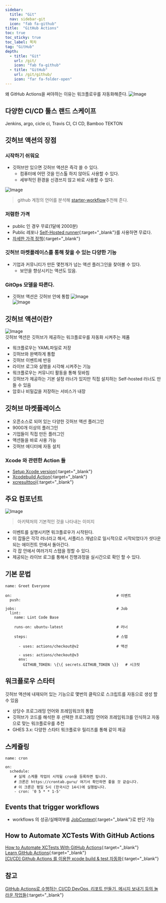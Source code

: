```yaml
---
sidebar:
  title: "Git"
  nav: sidebar-git
  icon: "fab fa-github"
title:  "GitHub Actions"
toc: true
toc_sticky: true
toc_label: 목차
tag: "GitHub"
depth: 
  - title: "Git"
    url: /git/
    icon: "fab fa-github"
  - title: "GitHub"
    url: /git/github/
    icon: "far fa-folder-open"
---
```

왜 GitHub Actions을 써야하는 이유는 워크플로우를 자동화해준다.
![Image](https://drive.google.com/uc?export=view&id=1U5xZXheOUoErAeQYrdzws_NCT9IwtguV)  

## 다양한 CI/CD 툴스 랜드 스케이프
Jenkins, argo, cicle ci, Travis CI, CI CD, Bamboo TEKTON

## 깃허브 액션의 장점
### 시작하기 쉬워요
- 깃허브만 있으면 깃허브 액션은 즉각 쓸 수 있다.
  - 컴퓨터에 어떤 것을 인스톨 하지 않아도 사용할 수 있다.
  - 세부적인 환경을 신경쓰지 않고 바로 사용할 수 있다.
  
![Image](https://drive.google.com/uc?export=view&id=1uWSu85NrGiewaDEXEWpQluykzHCNpcjI)  
> github 계정의 언어를 분석해 [<i class="fas fa-link"></i> starter-workflow](https://github.com/actions/starter-workflows/tree/main/ci)추천해 준다.

### 저렴한 가격
- public 인 경우 무료(1달에 2000분)
- Public 레포나 [<i class="fas fa-link"></i> Self-Hosted runner](https://docs.github.com/en/actions/using-github-hosted-runners/about-github-hosted-runners#supported-software){:target="_blank"}를 사용하면 무료다.
- [<i class="fas fa-link"></i> 자세한 가격 정책](https://github.com/pricing){:target="_blank"}

### 깃허브 마켓플레이스를 통해 찾을 수 있는 다양한 기능
- 기업과 커뮤니티가 만든 몇천개가 넘는 액션 플러그인을 찾아볼 수 있다.
  - 보안을 향상시키는 액션도 있음.
  
### GitOps 모델을 따른다.
- 깃허브 액션은 깃허브 안에 통합
![Image](https://drive.google.com/uc?export=view&id=111OL9i8xzrq0MAYzYUboSyJZTYYoXgTu)  
![Image](https://drive.google.com/uc?export=view&id=1PL3-emCf3QXRJ3ubc7KVtBsK-N0DvIi2)  

## 깃허브 액션이란?
![Image](https://drive.google.com/uc?export=view&id=1X8ZXxT6jl4A1uHqbz0IGqIy4merDq1-D)  
깃허브 액션은 깃허브가 제공하는 워크플로우를 자동화 시켜주는 제품
- 워크플로우는 YAML파일로 저장
- 깃허브와 완벽하게 통합
- 깃허브 이벤트에 반응
- 라이브 로그와 실행을 시각해 시켜주는 기능
- 워크플로우는 커뮤니티 활동을 통해 뒷바침
- 깃허브가 제공하는 기본 설정 러너가 있지만 직접 설치하는 Self-hosted 러너도 만들 수 있음
- 암호나 비밀값을 저장하는 서비스가 내장

## 깃허브 마켓플레이스
- 오픈소스로 되어 있는 다양한 깃허브 액션 플러그인
- 9000개 이상의 플러그인
- 기업들이 직접 만든 플러그인
- 액션들을 바로 사용 가능
- 깃허브 에디터에 자동 설치

### Xcode 와 관련한 Action 들
* [<i class="fas fa-link"></i> Setup Xcode version](https://github.com/marketplace/actions/setup-xcode-version){:target="_blank"}  
* [<i class="fas fa-link"></i> Xcodebuild Action](https://github.com/marketplace/actions/xcodebuild-action){:target="_blank"}  
* [<i class="fas fa-link"></i> xcresulttool](https://github.com/kishikawakatsumi/xcresulttool){:target="_blank"}  

## 주요 컴포넌트
![Image](https://drive.google.com/uc?export=view&id=1cWsMETmyOKDIfHbxQJ87YT6habN_HHxo)  
> 아키텍처의 기본적인 것을 나타내는 이미지

- 이벤트를 실행시키면 워크플로우가 시작된다.
- 이 잡들은 각각 러너라고 해서, 서플리스 개념으로 일시적으로 시작되었다가 셧다운되는 에이전트 안에서 돌아간다.
- 각 잡 안에서 여러가지 스탭을 정할 수 있다.
- 제공되는 라이브 로그를 통해서 진행과정을 실시간으로 확인 할 수 있다.

## 기본 문법
```
name: Greet Everyone

on:                                               # 이벤트
  push: 

jobs:                                             # Job 
  lint:
    name: Lint Code Base

    runs-on: ubuntu-latest                        # 러너

    steps:                                        # 스탭
    
      - uses: actions/checkout@v2                 # 액션
      
      - uses: actions/checkout@v3
      env:
        GITHUB_TOKEN: \{\{ secrets.GITHUB_TOKEN \}}   # 시크릿
```

## 워크플로우 스타터
깃허브 액션에 내재되어 있는 기능으로 몇번의 클릭으로 스크립트를 자동으로 생성 할 수 있음
- 상당수 프로그래밍 언어와 프레임워크의 통합
- 깃허브가 코드를 해석한 후 선택한 프로그래밍 언어와 프레임워크를 인식하고 자동으로 맞는 워크플로우를 추천
- GHES 3.x: 다양한 스타터 워크플로우 릴리즈를 통해 같이 제공

## 스케쥴링
```
name: cron

on:
  schedule:
    # 실제 스케쥴 작업이 시작될 cron을 등록하면 됩니다.
    # 크론은 https://crontab.guru/ 여기서 확인하면 좋을 것 같습니다.
    # 이 크론은 평일 5시 (한국시간 14시)에 실행됩니다.
    - cron: '0 5 * * 1-5'
```

## Events that trigger workflows
* workflows 의 성공/실패여부를 [<i class="fas fa-link"></i> JobContext](https://docs.github.com/en/actions/learn-github-actions/contexts#job-context){:target="_blank"}로 판단 가능 


## How to Automate XCTests With GitHub Actions
[<i class="fas fa-link"></i> How to Automate XCTests With GitHub Actions](https://betterprogramming.pub/how-to-automate-xctests-with-github-actions-6570fcd21519){:target="_blank"}  
[<i class="fas fa-link"></i> Learn GitHub Actions](https://docs.github.com/en/actions/learn-github-actions){:target="_blank"}  
[<i class="fas fa-link"></i> [CI/CD] Github Actions 를 이용한 xcode build & test 자동화](https://sujinnaljin.medium.com/ci-cd-github-actions-%EB%A5%BC-%EC%9D%B4%EC%9A%A9%ED%95%9C-xcode-build-test-%EC%9E%90%EB%8F%99%ED%99%94-73b90a3dcc65){:target="_blank"}  


## 참고
[<i class="fas fa-link"></i> GitHub Actions로 수행하는 CI/CD DevOps, 리포트 만들기, 메시지 보내기 등의 놀라운 작업들](https://www.youtube.com/watch?v=356L7uv_W8Q){:target="_blank"}
